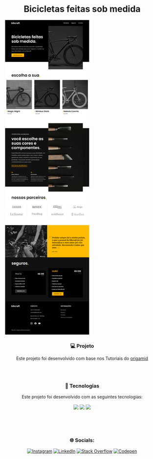 <div align="center"> <h1>Bicicletas feitas sob medida</h1> </div> 

![Texto Alternativo](https://raw.githubusercontent.com/GelcimarMoraes/bikcraft/main/screen.png)

<h3 align="center">💻 Projeto</h3>

<div align="center">
<p> 
  
  Este projeto foi desenvolvido com base nos Tutoriais do [origamid](https://www.origamid.com/) 

</p>
</div>

<br/><br/>
<h3 align="center">🚀 Tecnologias</h3>
<p align="center">
  Este projeto foi desenvolvido com as seguintes tecnologias:
  <br> <br>
    <code><img style="width: 40px" src="https://skillicons.dev/icons?i=html"/></code>
    <code><img style="width: 40px" src="https://skillicons.dev/icons?i=css"/></code>
    <code><img style="width: 40px" src="https://skillicons.dev/icons?i=javascript"/></code>
</p>


<br/><br/><br/>
<h3 align="center">🌐 Socials:</h3>
<div align="center" style="display: inline_block">
  
[![Instagram](https://img.shields.io/badge/Instagram-%23E4405F.svg?logo=Instagram&logoColor=white)](https://instagram.com/gelcimarmoraes) [![LinkedIn](https://img.shields.io/badge/LinkedIn-%230077B5.svg?logo=linkedin&logoColor=white)](https://linkedin.com/in/gelcimarmoraes) [![Stack Overflow](https://img.shields.io/badge/-Stackoverflow-FE7A16?logo=stack-overflow&logoColor=white)](https://stackoverflow.com/users/23055192) [![Codepen](https://img.shields.io/badge/Codepen-000000?style=for-the-badge&logo=codepen&logoColor=white)](https://codepen.io/GelcimarMoraes)


</div>
